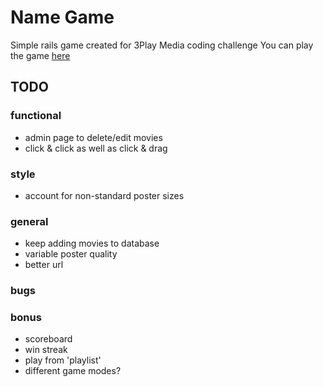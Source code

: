 # Name Game

Simple rails game created for 3Play Media coding challenge
You can play the game [here](https://name-game-3play.herokuapp.com/)

## TODO
### functional
- admin page to delete/edit movies
- click & click as well as click & drag

### style
- account for non-standard poster sizes

### general
- keep adding movies to database
- variable poster quality
- better url

### bugs

### bonus
- scoreboard
- win streak
- play from 'playlist'
- different game modes?
